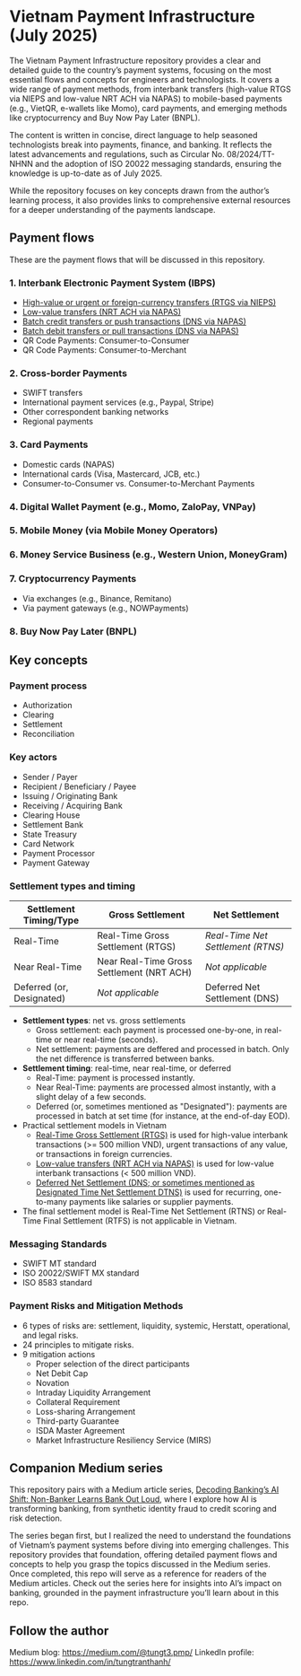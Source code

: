 # Vietnam Payment Infrastructure (July 2025)
The Vietnam Payment Infrastructure repository provides a clear and detailed guide to the country’s payment systems, focusing on the most essential flows and concepts for engineers and technologists. It covers a wide range of payment methods, from interbank transfers (high-value RTGS via NIEPS and low-value NRT ACH via NAPAS) to mobile-based payments (e.g., VietQR, e-wallets like Momo), card payments, and emerging methods like cryptocurrency and Buy Now Pay Later (BNPL).

The content is written in concise, direct language to help seasoned technologists break into payments, finance, and banking. It reflects the latest advancements and regulations, such as Circular No. 08/2024/TT-NHNN and the adoption of ISO 20022 messaging standards, ensuring the knowledge is up-to-date as of July 2025.

While the repository focuses on key concepts drawn from the author’s learning process, it also provides links to comprehensive external resources for a deeper understanding of the payments landscape.

## Payment flows
These are the payment flows that will be discussed in this repository.

### 1. Interbank Electronic Payment System (IBPS)
- [High-value or urgent or foreign-currency transfers (RTGS via NIEPS)](docs/Domestic%20High-Value%20Interbank%20Credit%20Transfers%20(RTGS).markdown)
- [Low-value transfers (NRT ACH via NAPAS)](docs/Domestic%20Low-Value%20Interbank%20Credit%20Transfers%20(Near%20Real-Time%20ACH).markdown)
- [Batch credit transfers or push transactions (DNS via NAPAS)](docs/Domestic%20Batch%20Interbank%20Credit%20Transfers%20(DNS).markdown)
- [Batch debit transfers or pull transactions (DNS via NAPAS)](docs/Domestic%20Batch%20Interbank%20Debit%20Transfers%20(Pull%20Transactions).markdown)
- QR Code Payments: Consumer-to-Consumer
- QR Code Payments: Consumer-to-Merchant

### 2. Cross-border Payments
- SWIFT transfers
- International payment services (e.g., Paypal, Stripe)
- Other correspondent banking networks
- Regional payments

### 3. Card Payments
- Domestic cards (NAPAS)
- International cards (Visa, Mastercard, JCB, etc.)
- Consumer-to-Consumer vs. Consumer-to-Merchant Payments

### 4. Digital Wallet Payment (e.g., Momo, ZaloPay, VNPay)

### 5. Mobile Money (via Mobile Money Operators)

### 6. Money Service Business (e.g., Western Union, MoneyGram)

### 7. Cryptocurrency Payments
- Via exchanges (e.g., Binance, Remitano)
- Via payment gateways (e.g., NOWPayments)

### 8. Buy Now Pay Later (BNPL)

## Key concepts

### Payment process
- Authorization
- Clearing
- Settlement
- Reconciliation

### Key actors
- Sender / Payer
- Recipient / Beneficiary / Payee
- Issuing / Originating Bank
- Receiving / Acquiring Bank
- Clearing House
- Settlement Bank
- State Treasury
- Card Network
- Payment Processor
- Payment Gateway

### Settlement types and timing

| Settlement Timing/Type | Gross Settlement | Net Settlement |
|------------------------|------------------|----------------|
| Real-Time | Real-Time Gross Settlement (RTGS) | *Real-Time Net Settlement (RTNS)* |
| Near Real-Time | Near Real-Time Gross Settlement (NRT ACH) | *Not applicable* |
| Deferred (or, Designated) | *Not applicable* | Deferred Net Settlement (DNS) |

- **Settlement types**: net vs. gross settlements
  - Gross settlement: each payment is processed one-by-one, in real-time or near real-time (seconds).
  - Net settlement: payments are deffered and processed in batch. Only the net difference is transferred between banks.
- **Settlement timing**: real-time, near real-time, or deferred
  - Real-Time: payment is processed instantly.
  - Near Real-Time: payments are processed almost instantly, with a slight delay of a few seconds.
  - Deferred (or, sometimes mentioned as "Designated"): payments are processed in batch at set time (for instance, at the end-of-day EOD).
- Practical settlement models in Vietnam
  - [Real-Time Gross Settlement (RTGS)](docs/Domestic%20High-Value%20Interbank%20Credit%20Transfers%20(RTGS).markdown) is used for high-value interbank transactions (>= 500 million VND), urgent transactions of any value, or transactions in foreign currencies.
  - [Low-value transfers (NRT ACH via NAPAS)](docs/Domestic%20Low-Value%20Interbank%20Credit%20Transfer%20(Near%20Real-Time%20ACH).markdown) is used for low-value interbank transactions (< 500 million VND).
  - [Deferred Net Settlement (DNS; or sometimes mentioned as Designated Time Net Settlement DTNS)](docs/Domestic%20Batch%20Interbank%20Credit%20Transfers%20(DNS).markdown) is used for recurring, one-to-many payments like salaries or supplier payments.
- The final settlement model is Real-Time Net Settlement (RTNS) or Real-Time Final Settlement (RTFS) is not applicable in Vietnam.

### Messaging Standards
- SWIFT MT standard
- ISO 20022/SWIFT MX standard
- ISO 8583 standard

### Payment Risks and Mitigation Methods
- 6 types of risks are: settlement, liquidity, systemic, Herstatt, operational, and legal risks.
- 24 principles to mitigate risks.
- 9 mitigation actions
  - Proper selection of the direct participants
  - Net Debit Cap
  - Novation
  - Intraday Liquidity Arrangement
  - Collateral Requirement
  - Loss-sharing Arrangement
  - Third-party Guarantee
  - ISDA Master Agreement
  - Market Infrastructure Resiliency Service (MIRS)

## Companion Medium series
This repository pairs with a Medium article series, [Decoding Banking’s AI Shift: Non-Banker Learns Bank Out Loud](https://medium.com/@tungt3.pmp/decoding-bankings-ai-shift-non-banker-learns-bank-out-loud-2a88faadfb1d), where I explore how AI is transforming banking, from synthetic identity fraud to credit scoring and risk detection.

The series began first, but I realized the need to understand the foundations of Vietnam’s payment systems before diving into emerging challenges. This repository provides that foundation, offering detailed payment flows and concepts to help you grasp the topics discussed in the Medium series. Once completed, this repo will serve as a reference for readers of the Medium articles. Check out the series here for insights into AI’s impact on banking, grounded in the payment infrastructure you’ll learn about in this repo.

## Follow the author
Medium blog: https://medium.com/@tungt3.pmp/
LinkedIn profile: https://www.linkedin.com/in/tungtranthanh/
